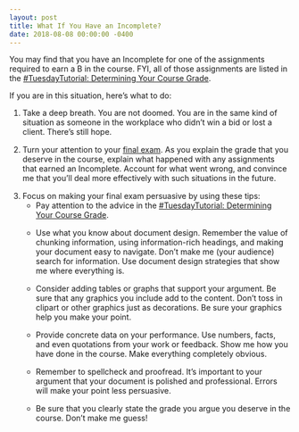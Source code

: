 ```yaml
---
layout: post
title: What If You Have an Incomplete?
date: 2018-08-08 00:00:00 -0400
---
```

<p>You may find that you have an Incomplete for one of the assignments required to earn a B in the course. FYI, all of those assignments are listed in the <a href="https://tracigardner.github.io/GradeTutorial/" target="_blank">#TuesdayTutorial: Determining Your Course Grade</a>.</p>
<p>If you are in this situation, here’s what to do:</p>
<ol>
  <li style="margin-bottom: 15px;">Take a deep breath. You are not doomed. You are in the same kind of situation as someone in the workplace who didn&rsquo;t win a bid or lost a client. There&rsquo;s still hope.</li>
  <li style="margin-bottom: 15px;">Turn your attention to your <a href="https://canvas.vt.edu/courses/70739/assignments/442794" target="_parent">final exam</a>. As you explain the grade that you deserve in the course, explain what happened with any assignments that earned an Incomplete. Account for what went wrong, and convince me that you&rsquo;ll deal more effectively with such situations in the future.</li>
  <li style="margin-bottom: 15px;">Focus on making your final exam persuasive by using these tips:
    <ul>
    <li style="margin-bottom: 15px;">Pay attention to the advice in the <a href="https://tracigardner.github.io/GradeTutorial/" target="_blank">#TuesdayTutorial: Determining Your Course Grade</a>.</li>
    <li style="margin-bottom: 15px;">Use what you know about document design. Remember the value of chunking information, using information-rich headings, and making your document easy to navigate. Don&rsquo;t make me (your audience) search for information. Use document design strategies that show me where everything is.</li>
    <li style="margin-bottom: 15px;">Consider adding tables or graphs that support your argument. Be sure that any graphics you include add to the content. Don&rsquo;t toss in clipart or other graphics just as decorations. Be sure your graphics help you make your point.</li>
    <li style="margin-bottom: 15px;">Provide concrete data on your performance. Use numbers, facts, and even quotations from your work or feedback. Show me how you have done in the course. Make everything completely obvious.</li>
    <li style="margin-bottom: 15px;">Remember to spellcheck and proofread. It&rsquo;s important to your argument that your document is polished and professional. Errors will make your point less persuasive.</li>
    <li style="margin-bottom: 15px;">Be sure that you clearly state the grade you argue you deserve in the course. Don’t make me guess!</li>
    </ul>
  </li>
</ol>
<p>&nbsp;</p>
